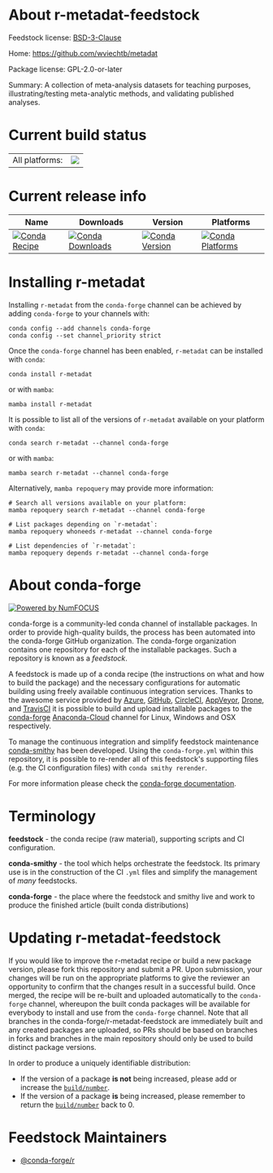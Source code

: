 About r-metadat-feedstock
=========================

Feedstock license: [BSD-3-Clause](https://github.com/conda-forge/r-metadat-feedstock/blob/main/LICENSE.txt)

Home: https://github.com/wviechtb/metadat

Package license: GPL-2.0-or-later

Summary: A collection of meta-analysis datasets for teaching purposes, illustrating/testing meta-analytic methods, and validating published analyses.

Current build status
====================


<table><tr><td>All platforms:</td>
    <td>
      <a href="https://dev.azure.com/conda-forge/feedstock-builds/_build/latest?definitionId=15992&branchName=main">
        <img src="https://dev.azure.com/conda-forge/feedstock-builds/_apis/build/status/r-metadat-feedstock?branchName=main">
      </a>
    </td>
  </tr>
</table>

Current release info
====================

| Name | Downloads | Version | Platforms |
| --- | --- | --- | --- |
| [![Conda Recipe](https://img.shields.io/badge/recipe-r--metadat-green.svg)](https://anaconda.org/conda-forge/r-metadat) | [![Conda Downloads](https://img.shields.io/conda/dn/conda-forge/r-metadat.svg)](https://anaconda.org/conda-forge/r-metadat) | [![Conda Version](https://img.shields.io/conda/vn/conda-forge/r-metadat.svg)](https://anaconda.org/conda-forge/r-metadat) | [![Conda Platforms](https://img.shields.io/conda/pn/conda-forge/r-metadat.svg)](https://anaconda.org/conda-forge/r-metadat) |

Installing r-metadat
====================

Installing `r-metadat` from the `conda-forge` channel can be achieved by adding `conda-forge` to your channels with:

```
conda config --add channels conda-forge
conda config --set channel_priority strict
```

Once the `conda-forge` channel has been enabled, `r-metadat` can be installed with `conda`:

```
conda install r-metadat
```

or with `mamba`:

```
mamba install r-metadat
```

It is possible to list all of the versions of `r-metadat` available on your platform with `conda`:

```
conda search r-metadat --channel conda-forge
```

or with `mamba`:

```
mamba search r-metadat --channel conda-forge
```

Alternatively, `mamba repoquery` may provide more information:

```
# Search all versions available on your platform:
mamba repoquery search r-metadat --channel conda-forge

# List packages depending on `r-metadat`:
mamba repoquery whoneeds r-metadat --channel conda-forge

# List dependencies of `r-metadat`:
mamba repoquery depends r-metadat --channel conda-forge
```


About conda-forge
=================

[![Powered by
NumFOCUS](https://img.shields.io/badge/powered%20by-NumFOCUS-orange.svg?style=flat&colorA=E1523D&colorB=007D8A)](https://numfocus.org)

conda-forge is a community-led conda channel of installable packages.
In order to provide high-quality builds, the process has been automated into the
conda-forge GitHub organization. The conda-forge organization contains one repository
for each of the installable packages. Such a repository is known as a *feedstock*.

A feedstock is made up of a conda recipe (the instructions on what and how to build
the package) and the necessary configurations for automatic building using freely
available continuous integration services. Thanks to the awesome service provided by
[Azure](https://azure.microsoft.com/en-us/services/devops/), [GitHub](https://github.com/),
[CircleCI](https://circleci.com/), [AppVeyor](https://www.appveyor.com/),
[Drone](https://cloud.drone.io/welcome), and [TravisCI](https://travis-ci.com/)
it is possible to build and upload installable packages to the
[conda-forge](https://anaconda.org/conda-forge) [Anaconda-Cloud](https://anaconda.org/)
channel for Linux, Windows and OSX respectively.

To manage the continuous integration and simplify feedstock maintenance
[conda-smithy](https://github.com/conda-forge/conda-smithy) has been developed.
Using the ``conda-forge.yml`` within this repository, it is possible to re-render all of
this feedstock's supporting files (e.g. the CI configuration files) with ``conda smithy rerender``.

For more information please check the [conda-forge documentation](https://conda-forge.org/docs/).

Terminology
===========

**feedstock** - the conda recipe (raw material), supporting scripts and CI configuration.

**conda-smithy** - the tool which helps orchestrate the feedstock.
                   Its primary use is in the construction of the CI ``.yml`` files
                   and simplify the management of *many* feedstocks.

**conda-forge** - the place where the feedstock and smithy live and work to
                  produce the finished article (built conda distributions)


Updating r-metadat-feedstock
============================

If you would like to improve the r-metadat recipe or build a new
package version, please fork this repository and submit a PR. Upon submission,
your changes will be run on the appropriate platforms to give the reviewer an
opportunity to confirm that the changes result in a successful build. Once
merged, the recipe will be re-built and uploaded automatically to the
`conda-forge` channel, whereupon the built conda packages will be available for
everybody to install and use from the `conda-forge` channel.
Note that all branches in the conda-forge/r-metadat-feedstock are
immediately built and any created packages are uploaded, so PRs should be based
on branches in forks and branches in the main repository should only be used to
build distinct package versions.

In order to produce a uniquely identifiable distribution:
 * If the version of a package **is not** being increased, please add or increase
   the [``build/number``](https://docs.conda.io/projects/conda-build/en/latest/resources/define-metadata.html#build-number-and-string).
 * If the version of a package **is** being increased, please remember to return
   the [``build/number``](https://docs.conda.io/projects/conda-build/en/latest/resources/define-metadata.html#build-number-and-string)
   back to 0.

Feedstock Maintainers
=====================

* [@conda-forge/r](https://github.com/conda-forge/r/)

